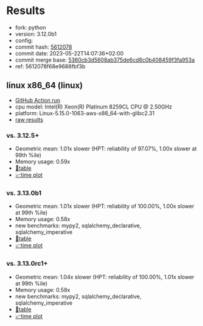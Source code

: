 # Results

- fork: python
- version: 3.12.0b1
- config: 
- commit hash: [5612078](https://github.com/python/cpython/commit/5612078)
- commit date: 2023-05-22T14:07:36+02:00
- commit merge base: [5360cb3d5608ab375de6cd8c0b408459f3fa953a](https://github.com/python/cpython/commit/5360cb3d5608ab375de6cd8c0b408459f3fa953a)
- ref: 5612078f68e9688fbf3b

## linux x86_64 (linux)

- [GitHub Action run](https://github.com/facebookexperimental/free-threading-benchmarking/actions/runs/10395533870)
- cpu model: Intel(R) Xeon(R) Platinum 8259CL CPU @ 2.50GHz
- platform: Linux-5.15.0-1063-aws-x86_64-with-glibc2.31
- [raw results](bm-20230522-linux-x86_64-python-5612078f68e9688fbf3b-3.12.0b1-5612078.json)

### vs. 3.12.5+

- Geometric mean: 1.01x slower (HPT: reliability of 97.07%, 1.00x slower at 99th %ile)
- Memory usage: 0.59x
- [📄table](bm-20230522-linux-x86_64-python-5612078f68e9688fbf3b-3.12.0b1-5612078-vs-3.12.5%2B.md)
- [📈time plot](bm-20230522-linux-x86_64-python-5612078f68e9688fbf3b-3.12.0b1-5612078-vs-3.12.5%2B.svg)

### vs. 3.13.0b1

- Geometric mean: 1.01x slower (HPT: reliability of 100.00%, 1.00x slower at 99th %ile)
- Memory usage: 0.58x
- new benchmarks: mypy2, sqlalchemy_declarative, sqlalchemy_imperative
- [📄table](bm-20230522-linux-x86_64-python-5612078f68e9688fbf3b-3.12.0b1-5612078-vs-3.13.0b1.md)
- [📈time plot](bm-20230522-linux-x86_64-python-5612078f68e9688fbf3b-3.12.0b1-5612078-vs-3.13.0b1.svg)

### vs. 3.13.0rc1+

- Geometric mean: 1.04x slower (HPT: reliability of 100.00%, 1.01x slower at 99th %ile)
- Memory usage: 0.58x
- new benchmarks: mypy2, sqlalchemy_declarative, sqlalchemy_imperative
- [📄table](bm-20230522-linux-x86_64-python-5612078f68e9688fbf3b-3.12.0b1-5612078-vs-3.13.0rc1%2B.md)
- [📈time plot](bm-20230522-linux-x86_64-python-5612078f68e9688fbf3b-3.12.0b1-5612078-vs-3.13.0rc1%2B.svg)

